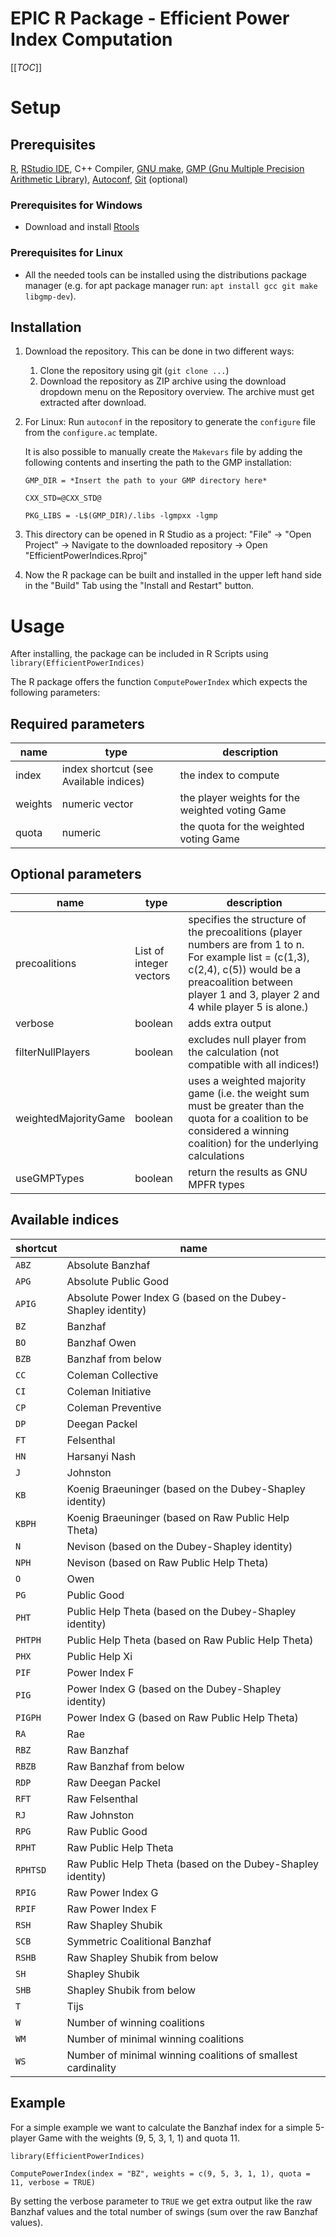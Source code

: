# EPIC R Package - Efficient Power Index Computation

[[_TOC_]]

# Setup

## Prerequisites

[R](https://cran.rstudio.com/), [RStudio IDE](https://rstudio.com/products/rstudio/download/), C++ Compiler, [GNU make](https://www.gnu.org/software/make/), [GMP (Gnu Multiple Precision Arithmetic Library)](https://gmplib.org/), [Autoconf](https://www.gnu.org/software/autoconf/), [Git](https://git-scm.com/) (optional)

### Prerequisites for Windows

* Download and install [Rtools](https://cran.r-project.org/bin/windows/Rtools/)

### Prerequisites for Linux

* All the needed tools can be installed using the distributions package manager (e.g. for apt package manager run: `apt install gcc git make libgmp-dev`).

## Installation

1. Download the repository. This can be done in two different ways:    
    1. Clone the repository using git (`git clone ...`)
    1. Download the repository as ZIP archive using the download dropdown menu on the Repository overview. The archive must get extracted after download.


1. For Linux: Run `autoconf` in the repository to generate the `configure` file from the `configure.ac` template.

    It is also possible to manually create the `Makevars` file by adding the following contents and inserting the path to the GMP installation:
    ```
    GMP_DIR = *Insert the path to your GMP directory here*

    CXX_STD=@CXX_STD@ 

    PKG_LIBS = -L$(GMP_DIR)/.libs -lgmpxx -lgmp
    ```


2. This directory can be opened in R Studio as a project: "File" -> "Open Project" -> Navigate to the downloaded repository -> Open "EfficientPowerIndices.Rproj"
3. Now the R package can be built and installed in the upper left hand side in the "Build" Tab using the "Install and Restart" button.

# Usage

After installing, the package can be included in R Scripts using `library(EfficientPowerIndices)`

The R package offers the function `ComputePowerIndex` which expects the following parameters:

## Required parameters
| name | type | description |
| ------ | -------- | ----------- |
| index | index shortcut (see Available indices) | the index to compute |
| weights | numeric vector | the player weights for the weighted voting Game |
| quota | numeric | the quota for the weighted voting Game |


## Optional parameters


| name | type | description |
| ------ | -------- | ----------- |
| precoalitions | List of integer vectors | specifies the structure of the precoalitions (player numbers are from 1 to n. For example list = (c(1,3), c(2,4), c(5)) would be a preacoalition between player 1 and 3, player 2 and 4 while player 5 is alone.) |
| verbose | boolean | adds extra output |
| filterNullPlayers | boolean| excludes null player from the calculation (not compatible with all indices!) |
| weightedMajorityGame | boolean | uses a weighted majority game (i.e. the weight sum must be greater than the quota for a coalition to be considered a winning coalition) for the underlying calculations |
| useGMPTypes | boolean | return the results as GNU MPFR types|


## Available indices

| shortcut | name |
| -------- | ---- |
| `ABZ` | Absolute Banzhaf |
| `APG` | Absolute Public Good |
| `APIG` | Absolute Power Index G (based on the Dubey-Shapley identity) |
| `BZ` | Banzhaf |
| `BO` | Banzhaf Owen |
| `BZB` | Banzhaf from below |
| `CC` | Coleman Collective |
| `CI` | Coleman Initiative |
| `CP` | Coleman Preventive |
| `DP` | Deegan Packel |
| `FT` | Felsenthal |
| `HN` | Harsanyi Nash |
| `J` | Johnston |
| `KB` | Koenig Braeuninger (based on the Dubey-Shapley identity) |
| `KBPH` | Koenig Braeuninger (based on Raw Public Help Theta) |
| `N` | Nevison (based on the Dubey-Shapley identity)|
| `NPH` | Nevison (based on Raw Public Help Theta) |
| `O` | Owen |
| `PG` | Public Good |
| `PHT` | Public Help Theta (based on the Dubey-Shapley identity) |
| `PHTPH` | Public Help Theta (based on Raw Public Help Theta) |
| `PHX` | Public Help Xi |
| `PIF` | Power Index F |
| `PIG` | Power Index G (based on the Dubey-Shapley identity)|
| `PIGPH` | Power Index G (based on Raw Public Help Theta) |
| `RA` | Rae |
| `RBZ` | Raw Banzhaf |
| `RBZB` | Raw Banzhaf from below |
| `RDP` | Raw Deegan Packel |
| `RFT` | Raw Felsenthal |
| `RJ` | Raw Johnston |
| `RPG` | Raw Public Good |
| `RPHT` | Raw Public Help Theta |
| `RPHTSD` | Raw Public Help Theta (based on the Dubey-Shapley identity) |
| `RPIG` | Raw Power Index G |
| `RPIF` | Raw Power Index F |
| `RSH` | Raw Shapley Shubik |
| `SCB` | Symmetric Coalitional Banzhaf |
| `RSHB` | Raw Shapley Shubik from below |
| `SH` | Shapley Shubik |
| `SHB` | Shapley Shubik from below |
| `T` | Tijs |
| `W` | Number of winning coalitions |
| `WM` | Number of minimal winning coalitions |
| `WS` | Number of minimal winning coalitions of smallest cardinality |

## Example

For a simple example we want to calculate the Banzhaf index for a simple 5-player Game with the weights (9, 5, 3, 1, 1) and quota 11. 

`library(EfficientPowerIndices)`

`ComputePowerIndex(index = "BZ", weights = c(9, 5, 3, 1, 1), quota = 11, verbose = TRUE)`

By setting the verbose parameter to `TRUE` we get extra output like the raw Banzhaf values and the total number of swings (sum over the raw Banzhaf values).






